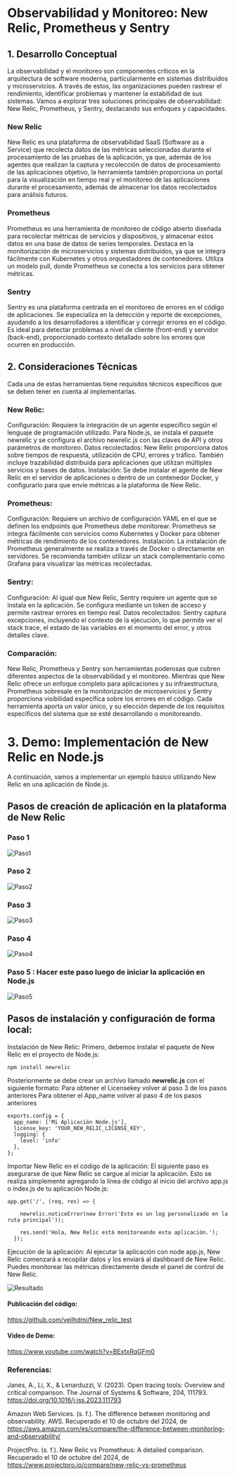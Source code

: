 # Observabilidad y Monitoreo: New Relic, Prometheus y Sentry
## 1. Desarrollo Conceptual
La observabilidad y el monitoreo son componentes críticos en la arquitectura de software moderna, particularmente en sistemas distribuidos y microservicios. A través de estos, las organizaciones pueden rastrear el rendimiento, identificar problemas y mantener la estabilidad de sus sistemas. Vamos a explorar tres soluciones principales de observabilidad: New Relic, Prometheus, y Sentry, destacando sus enfoques y capacidades.

### New Relic
New Relic es una plataforma de observabilidad SaaS (Software as a Service) que recolecta datos de las métricas seleccionadas durante el procesamiento de las pruebas de la aplicación, ya que, además de los agentes que realizan la captura y recolección de datos de procesamiento de las aplicaciones objetivo, la herramienta también proporciona un portal para la visualización en tiempo real y el monitoreo de las aplicaciones durante el procesamiento, además de almacenar los datos recolectados para análisis futuros.

### Prometheus
Prometheus es una herramienta de monitoreo de código abierto diseñada para recolectar métricas de servicios y dispositivos, y almacenar estos datos en una base de datos de series temporales. Destaca en la monitorización de microservicios y sistemas distribuidos, ya que se integra fácilmente con Kubernetes y otros orquestadores de contenedores. Utiliza un modelo pull, donde Prometheus se conecta a los servicios para obtener métricas.

### Sentry
Sentry es una plataforma centrada en el monitoreo de errores en el código de aplicaciones. Se especializa en la detección y reporte de excepciones, ayudando a los desarrolladores a identificar y corregir errores en el código. Es ideal para detectar problemas a nivel de cliente (front-end) y servidor (back-end), proporcionado contexto detallado sobre los errores que ocurren en producción.

## 2. Consideraciones Técnicas
Cada una de estas herramientas tiene requisitos técnicos específicos que se deben tener en cuenta al implementarlas.

### New Relic:
Configuración: Requiere la integración de un agente específico según el lenguaje de programación utilizado. Para Node.js, se instala el paquete newrelic y se configura el archivo newrelic.js con las claves de API y otros parámetros de monitoreo.
Datos recolectados: New Relic proporciona datos sobre tiempos de respuesta, utilización de CPU, errores y tráfico. También incluye trazabilidad distribuida para aplicaciones que utilizan múltiples servicios y bases de datos.
Instalación: Se debe instalar el agente de New Relic en el servidor de aplicaciones o dentro de un contenedor Docker, y configurarlo para que envíe métricas a la plataforma de New Relic.
### Prometheus:
Configuración: Requiere un archivo de configuración YAML en el que se definen los endpoints que Prometheus debe monitorear. Prometheus se integra fácilmente con servicios como Kubernetes y Docker para obtener métricas de rendimiento de los contenedores.
Instalación: La instalación de Prometheus generalmente se realiza a través de Docker o directamente en servidores. Se recomienda también utilizar un stack complementario como Grafana para visualizar las métricas recolectadas.
### Sentry:
Configuración: Al igual que New Relic, Sentry requiere un agente que se instala en la aplicación. Se configura mediante un token de acceso y permite rastrear errores en tiempo real.
Datos recolectados: Sentry captura excepciones, incluyendo el contexto de la ejecución, lo que permite ver el stack trace, el estado de las variables en el momento del error, y otros detalles clave.

### Comparación:
New Relic, Prometheus y Sentry son herramientas poderosas que cubren diferentes aspectos de la observabilidad y el monitoreo. Mientras que New Relic ofrece un enfoque completo para aplicaciones y su infraestructura, Prometheus sobresale en la monitorización de microservicios y Sentry proporciona visibilidad específica sobre los errores en el código. Cada herramienta aporta un valor único, y su elección depende de los requisitos específicos del sistema que se esté desarrollando o monitoreando.
# 3. Demo: Implementación de New Relic en Node.js
A continuación, vamos a implementar un ejemplo básico utilizando New Relic en una aplicación de Node.js.

## Pasos de creación de aplicación en la plataforma de New Relic
### Paso 1
![Paso1](paso1.png)
### Paso 2
![Paso2](paso2.png)
### Paso 3
![Paso3](paso3.png)
### Paso 4
![Paso4](paso4.png)
### Paso 5 : Hacer este paso luego de iniciar la aplicación en Node.js
![Paso5](paso5.png)
## Pasos de instalación y configuración de forma local:
Instalación de New Relic: Primero, debemos instalar el paquete de New Relic en el proyecto de Node.js:

```
npm install newrelic
```
Posteriormente se debe crear un archivo llamado **newrelic.js** con el siguiente formato: 
Para obtener el Licensekey volver al paso 3 de los pasos anteriores
Para obtener el App_name volver al paso 4 de los pasos anteriores
```
exports.config = {
  app_name: ['Mi Aplicación Node.js'],
  license_key: 'YOUR_NEW_RELIC_LICENSE_KEY',
  logging: {
    level: 'info'
  },
};
```

Importar New Relic en el código de la aplicación: El siguiente paso es asegurarse de que New Relic se cargue al iniciar la aplicación. Esto se realiza simplemente agregando la línea de código al inicio del archivo app.js o index.js de tu aplicación Node.js:
  
```
app.get('/', (req, res) => {

    newrelic.noticeError(new Error('Este es un log personalizado en la ruta principal'));
  
    res.send('Hola, New Relic está monitoreando esta aplicación.');
  });
```

Ejecución de la aplicación: Al ejecutar la aplicación con node app.js, New Relic comenzará a recopilar datos y los enviará al dashboard de New Relic. Puedes monitorear las métricas directamente desde el panel de control de New Relic.

![Resultado](resultado.png)

#### Publicación del código:
https://github.com/veilhdmi/New_relic_test
#### Video de Demo:
https://www.youtube.com/watch?v=BExtxRqGFm0
### Referencias:

Janes, A., Li, X., & Lenarduzzi, V. (2023). Open tracing tools: Overview and critical comparison. The Journal of Systems & Software, 204, 111793. https://doi.org/10.1016/j.jss.2023.111793

Amazon Web Services. (s. f.). The difference between monitoring and observability. AWS. Recuperado el 10 de octubre del 2024, de https://aws.amazon.com/es/compare/the-difference-between-monitoring-and-observability/

ProjectPro. (s. f.). New Relic vs Prometheus: A detailed comparison. Recuperado el 10 de octubre del 2024, de https://www.projectpro.io/compare/new-relic-vs-prometheus